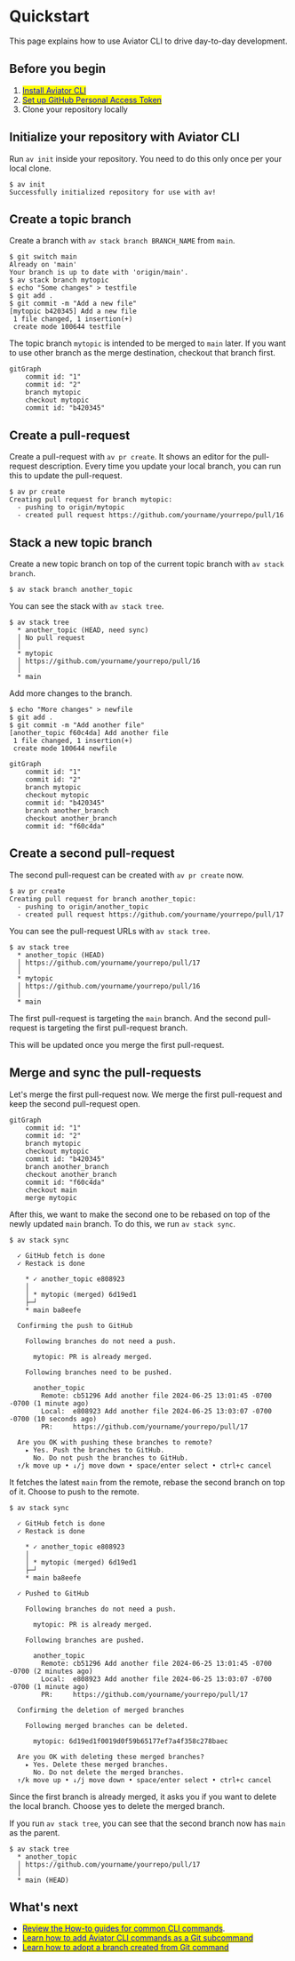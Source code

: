 # Quickstart

This page explains how to use Aviator CLI to drive day-to-day development.

## Before you begin

1. [<mark style="color:blue;">Install Aviator CLI</mark>](installation.md)
2. [<mark style="color:blue;">Set up GitHub Personal Access Token</mark>](how-to-guides/create-a-user-access-token.md#github-personal-access-token)
3. Clone your repository locally

## Initialize your repository with Aviator CLI

Run `av init` inside your repository. You need to do this only once per your local clone.

```
$ av init
Successfully initialized repository for use with av!
```

## Create a topic branch

Create a branch with `av stack branch BRANCH_NAME` from `main`.

```
$ git switch main
Already on 'main'
Your branch is up to date with 'origin/main'.
$ av stack branch mytopic
$ echo "Some changes" > testfile
$ git add .
$ git commit -m "Add a new file"
[mytopic b420345] Add a new file
 1 file changed, 1 insertion(+)
 create mode 100644 testfile
```

The topic branch `mytopic` is intended to be merged to `main` later. If you want to use other branch as the merge destination, checkout that branch first.

```mermaid
gitGraph
    commit id: "1"
    commit id: "2"
    branch mytopic
    checkout mytopic
    commit id: "b420345"
```

## Create a pull-request

Create a pull-request with `av pr create`. It shows an editor for the pull-request description. Every time you update your local branch, you can run this to update the pull-request.

```
$ av pr create
Creating pull request for branch mytopic:
  - pushing to origin/mytopic
  - created pull request https://github.com/yourname/yourrepo/pull/16
```

## Stack a new topic branch

Create a new topic branch on top of the current topic branch with `av stack branch`.

```
$ av stack branch another_topic
```

You can see the stack with `av stack tree`.

```
$ av stack tree
  * another_topic (HEAD, need sync)
  │ No pull request
  │
  * mytopic
  │ https://github.com/yourname/yourrepo/pull/16
  │
  * main
```

Add more changes to the branch.

```
$ echo "More changes" > newfile
$ git add .
$ git commit -m "Add another file"
[another_topic f60c4da] Add another file
 1 file changed, 1 insertion(+)
 create mode 100644 newfile
```

```mermaid
gitGraph
    commit id: "1"
    commit id: "2"
    branch mytopic
    checkout mytopic
    commit id: "b420345"
    branch another_branch
    checkout another_branch
    commit id: "f60c4da"
```

## Create a second pull-request

The second pull-request can be created with `av pr create` now.

```
$ av pr create
Creating pull request for branch another_topic:
  - pushing to origin/another_topic
  - created pull request https://github.com/yourname/yourrepo/pull/17
```

You can see the pull-request URLs with `av stack tree`.

```
$ av stack tree
  * another_topic (HEAD)
  │ https://github.com/yourname/yourrepo/pull/17
  │
  * mytopic
  │ https://github.com/yourname/yourrepo/pull/16
  │
  * main
```

The first pull-request is targeting the `main` branch. And the second pull-request is targeting the first pull-request branch.

This will be updated once you merge the first pull-request.

## Merge and sync the pull-requests

Let's merge the first pull-request now. We merge the first pull-request and keep the second pull-request open.

```mermaid
gitGraph
    commit id: "1"
    commit id: "2"
    branch mytopic
    checkout mytopic
    commit id: "b420345"
    branch another_branch
    checkout another_branch
    commit id: "f60c4da"
    checkout main
    merge mytopic
```

After this, we want to make the second one to be rebased on top of the newly updated `main` branch. To do this, we run `av stack sync`.

```
$ av stack sync

  ✓ GitHub fetch is done
  ✓ Restack is done

    * ✓ another_topic e808923
    │
    │ * mytopic (merged) 6d19ed1
    ├─┘
    * main ba8eefe

  Confirming the push to GitHub

    Following branches do not need a push.

      mytopic: PR is already merged.

    Following branches need to be pushed.

      another_topic
        Remote: cb51296 Add another file 2024-06-25 13:01:45 -0700 -0700 (1 minute ago)
        Local:  e808923 Add another file 2024-06-25 13:03:07 -0700 -0700 (10 seconds ago)
        PR:     https://github.com/yourname/yourrepo/pull/17

  Are you OK with pushing these branches to remote?
    ▸ Yes. Push the branches to GitHub.
      No. Do not push the branches to GitHub.
  ↑/k move up • ↓/j move down • space/enter select • ctrl+c cancel

```

It fetches the latest `main` from the remote, rebase the second branch on top of it. Choose to push to the remote.

```
$ av stack sync

  ✓ GitHub fetch is done
  ✓ Restack is done

    * ✓ another_topic e808923
    │
    │ * mytopic (merged) 6d19ed1
    ├─┘
    * main ba8eefe

  ✓ Pushed to GitHub

    Following branches do not need a push.

      mytopic: PR is already merged.

    Following branches are pushed.

      another_topic
        Remote: cb51296 Add another file 2024-06-25 13:01:45 -0700 -0700 (2 minutes ago)
        Local:  e808923 Add another file 2024-06-25 13:03:07 -0700 -0700 (1 minute ago)
        PR:     https://github.com/yourname/yourrepo/pull/17

  Confirming the deletion of merged branches

    Following merged branches can be deleted.

      mytopic: 6d19ed1f0019d0f59b65177ef7a4f358c278baec

  Are you OK with deleting these merged branches?
    ▸ Yes. Delete these merged branches.
      No. Do not delete the merged branches.
  ↑/k move up • ↓/j move down • space/enter select • ctrl+c cancel

```

Since the first branch is already merged, it asks you if you want to delete the local branch. Choose yes to delete the merged branch.

&#x20;If you run `av stack tree`, you can see that the second branch now has `main` as the parent.

```
$ av stack tree
  * another_topic
  │ https://github.com/yourname/yourrepo/pull/17
  │
  * main (HEAD)
```

## What's next

* [<mark style="color:blue;">Review the How-to guides for common CLI commands</mark>](how-to-guides/).
* [<mark style="color:blue;">Learn how to add Aviator CLI commands as a Git subcommand</mark>](how-to-guides/git-subcommand-aliasing.md)
* [<mark style="color:blue;">Learn how to adopt a branch created from Git command</mark>](how-to-guides/adopt-a-branch.md)
